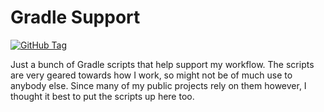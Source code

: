 
Gradle Support
==============

[![GitHub Tag](https://img.shields.io/github/tag/ultraq/gradle-support.svg?maxAge=3600)](https://github.com/ultraq/gradle-support/tags)

Just a bunch of Gradle scripts that help support my workflow.  The scripts are
very geared towards how I work, so might not be of much use to anybody else.
Since many of my public projects rely on them however, I thought it best to put
the scripts up here too.
